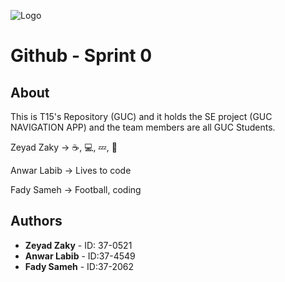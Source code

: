 ![Logo](team15-logo.jpg)
# Github - Sprint 0

## About
This is T15's Repository (GUC) and it holds the SE project (GUC NAVIGATION APP) and the team members are all GUC Students.

Zeyad Zaky -> ☕, 💻, 💤,  🔁

Anwar Labib -> Lives to code

Fady Sameh -> Football, coding

## Authors

* **Zeyad Zaky** - ID: 37-0521
* **Anwar Labib** - ID:37-4549
* **Fady Sameh** - ID:37-2062

